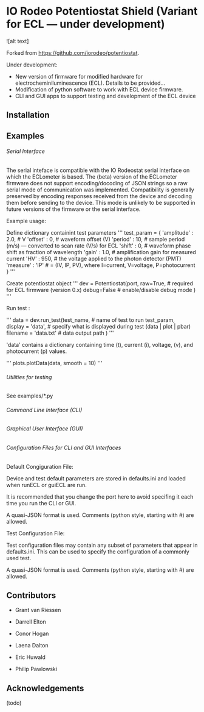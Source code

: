 # IO Rodeo Potentiostat Shield (Variant for ECL — under development)

![alt text]

Forked from https://github.com/iorodeo/potentiostat. 

Under development:
  - New version of firmware for modified hardware for electrocheminiluminescence (ECL). Details to be provided...
  - Modification of python software to work with ECL device firmware.
  - CLI and GUI apps to support testing and development of the ECL device


## Installation


## Examples


###### Serial Interface

The serial inteface is compatible with the IO Rodeostat serial interface on which the ECLometer is based.  The (beta)
version of the ECLometer firmware does not support encoding/docoding of JSON strings so a raw serial mode of communication was implemented.  Compatibility is generally preserved by encoding responses received from the device and decoding them before sending to the device. This mode is unlikely to be supported in future versions of the firmware or the serial interface.

Example usage:

Define dictionary containint test parameters
'''
test_param = {
        'amplitude'  : 2.0,  # V
        'offset'     : 0,    # waveform offset (V)
        'period'     : 10,   # sample period (m/s) — converted to scan rate (V/s) for ECL
        'shift'      : 0,    # waveform phase shift as fraction of wavelength
        'gain'       : 1.0,  # amplification gain for measured current
        'HV'         : 950,  # the voltage applied to the photon detector (PMT)
        'measure'    : 'IP'  # = (IV, IP, PV), where I=current, V=voltage, P=photocurrent
        }
'''

Create potentiostat object 
'''
dev = Potentiostat(port, 
                   raw=True,     # required for ECL firmware (version 0.x)
                   debug=False   # enable/disable debug mode
                   )     
'''

Run test :

'''
data = dev.run_test(test_name,   # name of test to run
                    test_param,  
                    display = 'data',      # specify what is displayed during test (data |  plot | pbar)
                    filename = 'data.txt'  # data output path
                    )
'''


'data' contains a dictionary containing time (t), current (i), voltage, (v), and photocurrent (p) values. 

'''
plots.plotData(data, smooth = 10)
'''


###### Utilities for testing

See examples/*.py

###### Command Line Interface (CLI)


###### Graphical User Interface (GUI)

###### Configuration Files for CLI and GUI Interfaces

Default Congiguration File:

Device and test default parameters are stored in defaults.ini and loaded when runECL or guiECL are run.

It is recommended that you change the port here to avoid specifing it each time you run the CLI or GUI.

A quasi-JSON format is used.  Comments (python style, starting with #) are allowed.

Test Configuration File:

Test configuration files may contain any subset of parameters that appear in defaults.ini.  This can be used to specify the
configuration of a commonly used test.

A quasi-JSON format is used.  Comments (python style, starting with #) are allowed.

## Contributors


- Grant van Riessen

- Darrell Elton

- Conor Hogan 

- Laena Dalton

- Eric Huwald

- Philip Pawlowski


## Acknowledgements

(todo)
